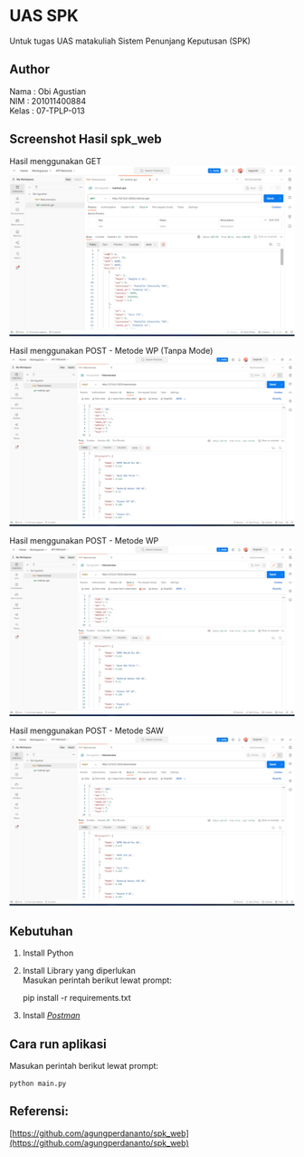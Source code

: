 # UAS SPK
Untuk tugas UAS matakuliah Sistem Penunjang Keputusan (SPK)

## Author
Nama : Obi Agustian<br>
NIM : 201011400884<br>
Kelas : 07-TPLP-013<br>

## Screenshot Hasil spk_web
Hasil menggunakan GET
<img src='screenshot/Menggunakan Method GET.png' alt='Menggunakan Method GET'/>

Hasil menggunakan POST - Metode WP (Tanpa Mode)
<img src='screenshot/Menggunakan POST - Metode WP.png' alt='Metode WP (Tanpa Mode)'/>

Hasil menggunakan POST - Metode WP
<img src='screenshot/Menggunakan POST - Metode WP.png' alt='Metode WP'/>

Hasil menggunakan POST - Metode SAW
<img src='screenshot/Menggunakan POST - Metode SAW.png' alt='POST - Metode SAW'/>


## Kebutuhan
1. Install Python
2. Install Library yang diperlukan<br>
Masukan perintah berikut lewat prompt:<br>

    pip install -r requirements.txt

3. Install *[Postman](https://www.postman.com/downloads/)*

## Cara run aplikasi
Masukan perintah berikut lewat prompt:

    python main.py

## Referensi:
[https://github.com/agungperdananto/spk_web](https://github.com/agungperdananto/spk_web)
